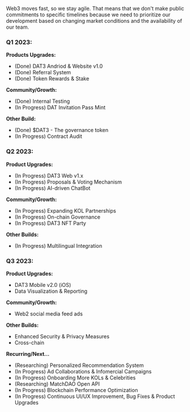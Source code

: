 Web3 moves fast, so we stay agile.
That means that we don't make public commitments to specific timelines because we need to prioritize our development based on changing market conditions and the availability of our team.

### Q1 2023:
**Products Upgrades:**
- (Done) DAT3 Andriod & Website v1.0 
- (Done) Referral System 
- (Done) Token Rewards & Stake 

**Community/Growth:**
- (Done) Internal Testing
- (In Progress) DAT Invitation Pass Mint

**Other Build:**
- (Done) $DAT3 - The governance token
- (In Progress) Contract Audit 

### Q2 2023:
**Product Upgrades:**
- (In Progress) DAT3 Web v1.x
- (In Progress) Proposals & Voting Mechanism
- (In Progress) AI-driven ChatBot

**Community/Growth:**
- (In Progress) Expanding KOL Partnerships
- (In Progress) On-chain Governance
- (In Progress) DAT3 NFT Party

**Other Builds:**
- (In Progress) Multilingual Integration

### Q3 2023:
**Product Upgrades:**
- DAT3 Mobile v2.0 (iOS)
- Data Visualization & Reporting

**Community/Growth:**
- Web2 social media feed ads

**Other Builds:**
- Enhanced Security & Privacy Measures
- Cross-chain

**Recurring/Next…**
- (Researching) Personalized Recommendation System
- (In Progress) Ad Collaborations & Infomercial Campaigns
- (In Progress) Onboarding More KOLs & Celebrities
- (Researching) MatchDAO Open API
- (In Progress) Blockchain Performance Optimization
- (In Progress) Continuous UI/UX Improvement, Bug Fixes & Product Upgrades

